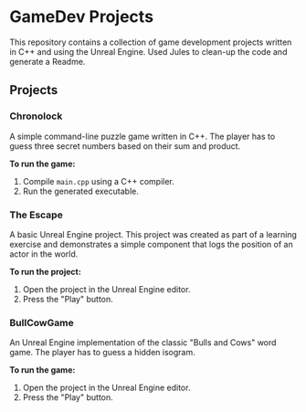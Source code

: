 # GameDev Projects

This repository contains a collection of game development projects written in C++ and using the Unreal Engine.
Used Jules to clean-up the code and generate a Readme.
## Projects

### Chronolock

A simple command-line puzzle game written in C++. The player has to guess three secret numbers based on their sum and product.

**To run the game:**
1.  Compile `main.cpp` using a C++ compiler.
2.  Run the generated executable.

### The Escape

A basic Unreal Engine project. This project was created as part of a learning exercise and demonstrates a simple component that logs the position of an actor in the world.

**To run the project:**
1.  Open the project in the Unreal Engine editor.
2.  Press the "Play" button.

### BullCowGame

An Unreal Engine implementation of the classic "Bulls and Cows" word game. The player has to guess a hidden isogram.

**To run the game:**
1.  Open the project in the Unreal Engine editor.
2.  Press the "Play" button.
